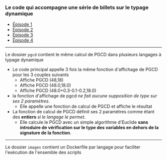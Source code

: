 ### Le code qui accompagne une série de billets sur le typage dynamique

- [Épisode 1](https://contretemps.azeau.com/post/illusion-typage-fort-python/)
- [Épisode 2](https://contretemps.azeau.com/post/utopie-typage-fort-dynamique/)
- [Épisode 3](https://contretemps.azeau.com/post/excursion-typage-fort-dynamique/)
- [Épisode 4](https://contretemps.azeau.com/post/bons-eleves-cancres-typage-dynamique/)

---

Le dossier `pgcd` contient le même calcul de PGCD dans plusieurs langages à typage dynamique

- Le code principal appelle 3 fois la même fonction d'affichage de PGCD pour les 3 couples suivants
  - Affiche PGCD (48,18)
  - Affiche PGCD (48.0,18.0)
  - Affiche PGCD (48.0+0.3-0.1-0.2,18.0)
- la fonction d'affichage de pgcd _ne fait aucune supposition de type sur ses 2 paramètres_.
  - Elle appelle une fonction de calcul de PGCD et affiche le résultat
- La fonction de calcul de PGCD définit ses 2 paramètres comme étant des **entiers** _si le langage le permet_.
  - Elle calcule le PGCD avec un simple algorithme d'Euclide __sans introduire de vérification sur le type des variables en dehors de la signature de la fonction__.

---

Le dossier `images` contient un Dockerfile par langage pour faciliter l'exécution de l'ensemble des scripts 
